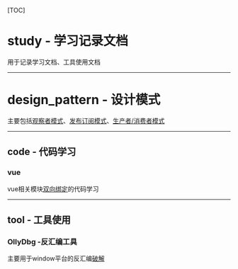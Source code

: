 [TOC]
# study - 学习记录文档

用于记录学习文档、工具使用文档

-------------------------------------------------------------
# design_pattern - 设计模式
  主要包括[观察者模式](./design_pattern/observer_pattern.md)、[发布订阅模式](design_pattern\publish_subscribe.md)、[生产者/消费者模式](./design_pattern/production_consumer.md)
  
--------------------------------------------------------------
## code - 代码学习

### vue
  vue相关模块[双向绑定](./code/vue/core_study.md)的代码学习


--------------------------------------------------------------
## tool - 工具使用
###  OllyDbg -反汇编工具
  主要用于window平台的反汇编[破解](./tool/OllyDbg/index.md)
